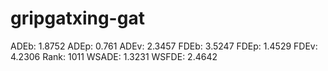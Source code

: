 # gripgatxing-gat

ADEb: 1.8752
ADEp: 0.761
ADEv: 2.3457
FDEb: 3.5247
FDEp: 1.4529
FDEv: 4.2306
Rank: 1011
WSADE: 1.3231
WSFDE: 2.4642